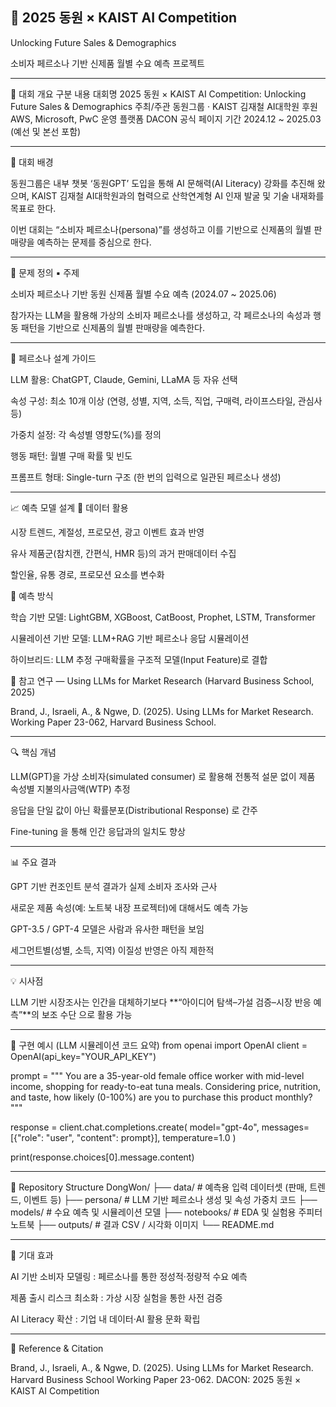 🧠 2025 동원 × KAIST AI Competition
---
Unlocking Future Sales & Demographics

소비자 페르소나 기반 신제품 월별 수요 예측 프로젝트

---
📘 대회 개요
구분	내용
대회명	2025 동원 × KAIST AI Competition: Unlocking Future Sales & Demographics
주최/주관	동원그룹 · KAIST 김재철 AI대학원
후원	AWS, Microsoft, PwC
운영 플랫폼	DACON 공식 페이지
기간	2024.12 ~ 2025.03 (예선 및 본선 포함)

---
🎯 대회 배경

동원그룹은 내부 챗봇 ‘동원GPT’ 도입을 통해 AI 문해력(AI Literacy) 강화를 추진해 왔으며,
KAIST 김재철 AI대학원과의 협력으로 산학연계형 AI 인재 발굴 및 기술 내재화를 목표로 한다.

이번 대회는
“소비자 페르소나(persona)”를 생성하고 이를 기반으로 신제품의 월별 판매량을 예측하는 문제를 중심으로 한다.

---
🧩 문제 정의
▪ 주제

소비자 페르소나 기반 동원 신제품 월별 수요 예측 (2024.07 ~ 2025.06)

참가자는 LLM을 활용해 가상의 소비자 페르소나를 생성하고,
각 페르소나의 속성과 행동 패턴을 기반으로 신제품의 월별 판매량을 예측한다.

---
🧠 페르소나 설계 가이드

LLM 활용: ChatGPT, Claude, Gemini, LLaMA 등 자유 선택

속성 구성: 최소 10개 이상 (연령, 성별, 지역, 소득, 직업, 구매력, 라이프스타일, 관심사 등)

가중치 설정: 각 속성별 영향도(%)를 정의

행동 패턴: 월별 구매 확률 및 빈도

프롬프트 형태: Single-turn 구조 (한 번의 입력으로 일관된 페르소나 생성)

---
📈 예측 모델 설계
🔹 데이터 활용

시장 트렌드, 계절성, 프로모션, 광고 이벤트 효과 반영

유사 제품군(참치캔, 간편식, HMR 등)의 과거 판매데이터 수집

할인율, 유통 경로, 프로모션 요소를 변수화

🔹 예측 방식

학습 기반 모델: LightGBM, XGBoost, CatBoost, Prophet, LSTM, Transformer

시뮬레이션 기반 모델: LLM+RAG 기반 페르소나 응답 시뮬레이션

하이브리드: LLM 추정 구매확률을 구조적 모델(Input Feature)로 결합

🔬 참고 연구 — Using LLMs for Market Research (Harvard Business School, 2025)

Brand, J., Israeli, A., & Ngwe, D. (2025). Using LLMs for Market Research. Working Paper 23-062, Harvard Business School.

---
🔍 핵심 개념

LLM(GPT)을 가상 소비자(simulated consumer) 로 활용해
전통적 설문 없이 제품 속성별 지불의사금액(WTP) 추정

응답을 단일 값이 아닌 확률분포(Distributional Response) 로 간주

Fine-tuning 을 통해 인간 응답과의 일치도 향상

---
📊 주요 결과

GPT 기반 컨조인트 분석 결과가 실제 소비자 조사와 근사

새로운 제품 속성(예: 노트북 내장 프로젝터)에 대해서도 예측 가능

GPT-3.5 / GPT-4 모델은 사람과 유사한 패턴을 보임

세그먼트별(성별, 소득, 지역) 이질성 반영은 아직 제한적

---
💡 시사점

LLM 기반 시장조사는 인간을 대체하기보다
**“아이디어 탐색–가설 검증–시장 반응 예측”**의 보조 수단 으로 활용 가능

---
🧮 구현 예시 (LLM 시뮬레이션 코드 요약)
from openai import OpenAI
client = OpenAI(api_key="YOUR_API_KEY")

prompt = """
You are a 35-year-old female office worker with mid-level income,
shopping for ready-to-eat tuna meals.
Considering price, nutrition, and taste,
how likely (0-100%) are you to purchase this product monthly?
"""

response = client.chat.completions.create(
    model="gpt-4o",
    messages=[{"role": "user", "content": prompt}],
    temperature=1.0
)

print(response.choices[0].message.content)

---
📂 Repository Structure
DongWon/
 ├── data/               # 예측용 입력 데이터셋 (판매, 트렌드, 이벤트 등)
 ├── persona/            # LLM 기반 페르소나 생성 및 속성 가중치 코드
 ├── models/             # 수요 예측 및 시뮬레이션 모델
 ├── notebooks/          # EDA 및 실험용 주피터 노트북
 ├── outputs/            # 결과 CSV / 시각화 이미지
 └── README.md

---
🧩 기대 효과

AI 기반 소비자 모델링 : 페르소나를 통한 정성적·정량적 수요 예측

제품 출시 리스크 최소화 : 가상 시장 실험을 통한 사전 검증

AI Literacy 확산 : 기업 내 데이터·AI 활용 문화 확립

---
🏁 Reference & Citation

Brand, J., Israeli, A., & Ngwe, D. (2025). Using LLMs for Market Research. Harvard Business School Working Paper 23-062.
DACON: 2025 동원 × KAIST AI Competition
